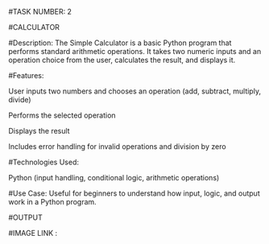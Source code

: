 #TASK NUMBER: 2

#CALCULATOR

#Description: The Simple Calculator is a basic Python program that performs standard arithmetic operations. It takes two numeric inputs and an operation choice from the user, calculates the result, and displays it.

#Features:

User inputs two numbers and chooses an operation (add, subtract, multiply, divide)

Performs the selected operation

Displays the result

Includes error handling for invalid operations and division by zero

#Technologies Used:

Python (input handling, conditional logic, arithmetic operations)

#Use Case: Useful for beginners to understand how input, logic, and output work in a Python program.


#OUTPUT

#IMAGE LINK : 


